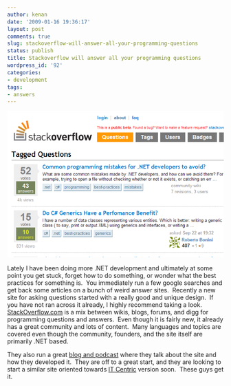 ```yaml
---
author: kenan
date: '2009-01-16 19:36:17'
layout: post
comments: true
slug: stackoverflow-will-answer-all-your-programming-questions
status: publish
title: Stackoverflow will answer all your programming questions
wordpress_id: '92'
categories:
- development
tags:
- answers
---
```


![stackoverflow](/images/stackoverflow.png)

Lately I have been doing more .NET development and ultimately at some point
you get stuck, forget how to do something, or wonder what the best practices
for something is.  You immediately run a few google searches and get back some
articles on a bunch of weird answer sites.  Recently a new site for asking
questions started with a really good and unique design.  If you have not ran
across it already, I highly recommend taking a look.
[StackOverflow.com](http://stackoverflow.com) is a mix between wikis, blogs,
forums, and digg for programming questions and answers.  Even though it is
fairly new, it already has a great community and lots of content.  Many
languages and topics are covered even though the community, founders, and the
site itself are primarily .NET based.

They also run a great [blog and podcast](http://blog.stackoverflow.com) where
they talk about the site and how they developed it.  They are off to a great
start, and they are looking to start a similar site oriented towards [IT
Centric](http://blog.stackoverflow.com/2009/01/coming-in-march-it-stack-overflow/) version soon.  These guys get it.

